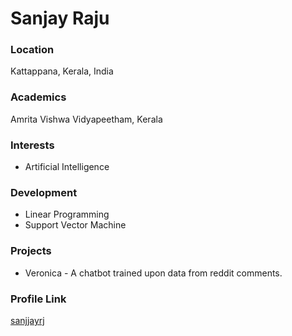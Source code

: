 # Sanjay Raju

### Location

Kattappana, Kerala, India

### Academics

Amrita Vishwa Vidyapeetham, Kerala

### Interests

- Artificial Intelligence

### Development

- Linear Programming
- Support Vector Machine

### Projects

- Veronica - A chatbot trained upon data from reddit comments.

### Profile Link

[sanjjayrj](https://github.com/sanjjayrj)
